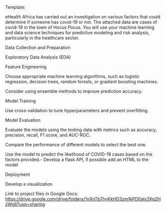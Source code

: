 Template:

eHealth Africa has carried out an investigation on various factors that could determine if someone has covid-19 or not. The attached data are cases of covid-19 in the town of  Hocus Pocus. You will use your machine learning and data science techniques for predictive modeling and risk analysis, particularly in the healthcare sector. 

Data Collection and Preparation

Exploratory Data Analysis (EDA)

Feature Engineering

Choose appropriate machine learning algorithms, such as logistic regression, decision trees, random forests, or gradient boosting machines.

Consider using ensemble methods to improve prediction accuracy.

Model Training

Use cross-validation to tune hyperparameters and prevent overfitting.

Model Evaluation

Evaluate the models using the testing data with metrics such as accuracy, precision, recall, F1 score, and AUC-ROC.

Compare the performance of different models to select the best one.

Use the model to predict the likelihood of COVID-19 cases based on the factors provided.- Develop a flask API, if possible add an HTML to the model

Deployment

Develop a visualization

Link to project files in Google Docs:
https://drive.google.com/drive/folders/1nXnTb7hyKkHD3zm1kPD0alx3Xg2HzWg6?usp=sharing
